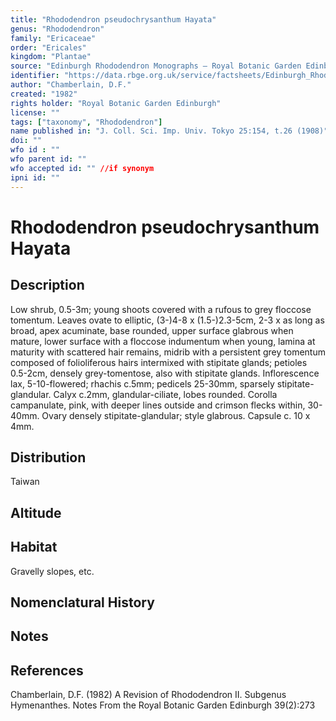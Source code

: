 ```yaml
---
title: "Rhododendron pseudochrysanthum Hayata"
genus: "Rhododendron"
family: "Ericaceae"
order: "Ericales"
kingdom: "Plantae"
source: "Edinburgh Rhododendron Monographs – Royal Botanic Garden Edinburgh"
identifier: "https://data.rbge.org.uk/service/factsheets/Edinburgh_Rhododendron_Monographs.xhtml"
author: "Chamberlain, D.F."
created: "1982"
rights holder: "Royal Botanic Garden Edinburgh"
license: ""
tags: ["taxonomy", "Rhododendron"]
name published in: "J. Coll. Sci. Imp. Univ. Tokyo 25:154, t.26 (1908)"
doi: ""
wfo id : ""
wfo parent id: ""
wfo accepted id: "" //if synonym                      
ipni id: ""
---
```


                       

# Rhododendron pseudochrysanthum Hayata

## Description
Low shrub, 0.5-3m; young shoots covered with a rufous to grey floccose tomentum. Leaves ovate to elliptic, (3-)4-8 x (1.5-)2.3-5cm, 2-3 x as long as broad, apex acuminate, base rounded, upper surface glabrous when mature, lower surface with a floccose indumentum when young, lamina at maturity with scattered hair remains, midrib with a persistent grey tomentum composed of folioliferous hairs intermixed with stipitate glands; petioles 0.5-2cm, densely grey-tomentose, also with stipitate glands. Inflorescence lax, 5-10-flowered; rhachis c.5mm; pedicels 25-30mm, sparsely stipitate-glandular. Calyx c.2mm, glandular-ciliate, lobes rounded. Corolla campanulate, pink, with deeper lines outside and crimson flecks within, 30-40mm. Ovary densely stipitate-glandular; style glabrous. Capsule c. 10 x 4mm.

## Distribution
Taiwan

## Altitude


## Habitat
Gravelly slopes, etc.

## Nomenclatural History

                       
## Notes


## References

Chamberlain, D.F. (1982) A Revision of Rhododendron II. Subgenus Hymenanthes. Notes From the Royal Botanic Garden Edinburgh 39(2):273
